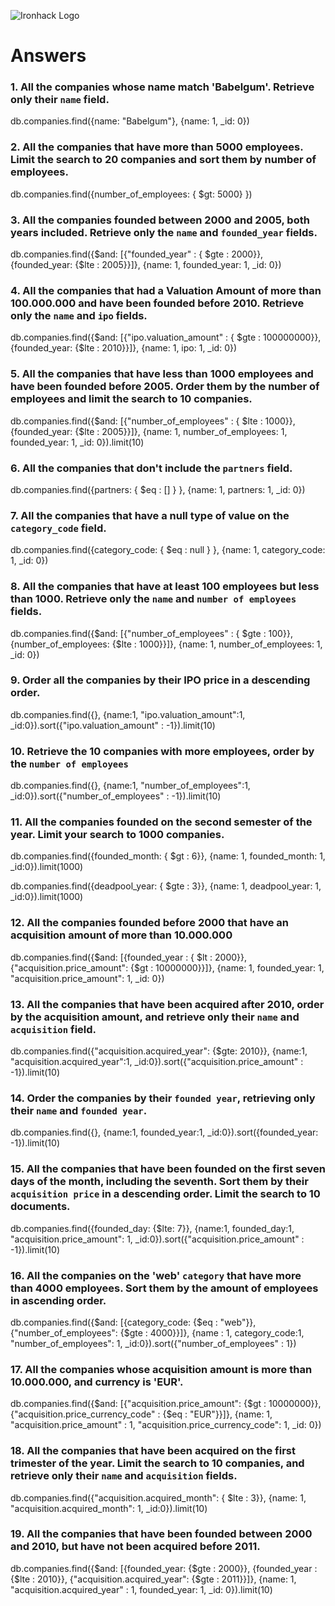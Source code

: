 ![Ironhack Logo](https://i.imgur.com/1QgrNNw.png)

# Answers

### 1. All the companies whose name match 'Babelgum'. Retrieve only their `name` field.

db.companies.find({name: "Babelgum"}, {name: 1, _id: 0})

### 2. All the companies that have more than 5000 employees. Limit the search to 20 companies and sort them by **number of employees**.

db.companies.find({number_of_employees: { $gt: 5000} })

### 3. All the companies founded between 2000 and 2005, both years included. Retrieve only the `name` and `founded_year` fields.

db.companies.find({$and: [{"founded_year" : { $gte : 2000}}, {founded_year: {$lte : 2005}}]}, {name: 1, founded_year: 1, _id: 0})

### 4. All the companies that had a Valuation Amount of more than 100.000.000 and have been founded before 2010. Retrieve only the `name` and `ipo` fields.

db.companies.find({$and: [{"ipo.valuation_amount" : { $gte : 100000000}}, {founded_year: {$lte : 2010}}]}, {name: 1, ipo: 1, _id: 0})

### 5. All the companies that have less than 1000 employees and have been founded before 2005. Order them by the number of employees and limit the search to 10 companies.

db.companies.find({$and: [{"number_of_employees" : { $lte : 1000}}, {founded_year: {$lte : 2005}}]}, {name: 1, number_of_employees: 1, founded_year: 1, _id: 0}).limit(10)

### 6. All the companies that don't include the `partners` field.

db.companies.find({partners: { $eq : [] } }, {name: 1, partners: 1, _id: 0})

### 7. All the companies that have a null type of value on the `category_code` field.

db.companies.find({category_code: { $eq : null } }, {name: 1, category_code: 1, _id: 0})

### 8. All the companies that have at least 100 employees but less than 1000. Retrieve only the `name` and `number of employees` fields.

db.companies.find({$and: [{"number_of_employees" : { $gte : 100}}, {number_of_employees: {$lte : 1000}}]}, {name: 1, number_of_employees: 1, _id: 0})

### 9. Order all the companies by their IPO price in a descending order.

db.companies.find({}, {name:1, "ipo.valuation_amount":1, _id:0}).sort({"ipo.valuation_amount" : -1}).limit(10)

### 10. Retrieve the 10 companies with more employees, order by the `number of employees`

db.companies.find({}, {name:1, "number_of_employees":1, _id:0}).sort({"number_of_employees" : -1}).limit(10)

### 11. All the companies founded on the second semester of the year. Limit your search to 1000 companies.

db.companies.find({founded_month: { $gt : 6}}, {name: 1, founded_month: 1, _id:0}).limit(1000)

<!-- ### 12. All the companies that have been 'deadpooled' after the third year. -->

db.companies.find({deadpool_year: { $gte : 3}}, {name: 1, deadpool_year: 1, _id:0}).limit(1000)

### 12. All the companies founded before 2000 that have an acquisition amount of more than 10.000.000

db.companies.find({$and: [{founded_year : { $lt : 2000}}, {"acquisition.price_amount": {$gt : 10000000}}]}, {name: 1, founded_year: 1, "acquisition.price_amount": 1,  _id: 0})

### 13. All the companies that have been acquired after 2010, order by the acquisition amount, and retrieve only their `name` and `acquisition` field.

db.companies.find({"acquisition.acquired_year": {$gte: 2010}}, {name:1, "acquisition.acquired_year":1, _id:0}).sort({"acquisition.price_amount" : -1}).limit(10)

### 14. Order the companies by their `founded year`, retrieving only their `name` and `founded year`.

db.companies.find({}, {name:1, founded_year:1, _id:0}).sort({founded_year: -1}).limit(10)

### 15. All the companies that have been founded on the first seven days of the month, including the seventh. Sort them by their `acquisition price` in a descending order. Limit the search to 10 documents.

db.companies.find({founded_day: {$lte: 7}}, {name:1, founded_day:1, "acquisition.price_amount": 1, _id:0}).sort({"acquisition.price_amount" : -1}).limit(10)

### 16. All the companies on the 'web' `category` that have more than 4000 employees. Sort them by the amount of employees in ascending order.

db.companies.find({$and: [{category_code: {$eq : "web"}}, {"number_of_employees": {$gte : 4000}}]}, {name : 1, category_code:1, "number_of_employees": 1, _id:0}).sort({"number_of_employees" : 1})

### 17. All the companies whose acquisition amount is more than 10.000.000, and currency is 'EUR'.

db.companies.find({$and: [{"acquisition.price_amount": {$gt : 10000000}}, {"acquisition.price_currency_code" : {$eq : "EUR"}}]}, {name: 1, "acquisition.price_amount" : 1, "acquisition.price_currency_code": 1, _id: 0})

### 18. All the companies that have been acquired on the first trimester of the year. Limit the search to 10 companies, and retrieve only their `name` and `acquisition` fields.

db.companies.find({"acquisition.acquired_month": { $lte : 3}}, {name: 1, "acquisition.acquired_month": 1, _id:0}).limit(10)

### 19. All the companies that have been founded between 2000 and 2010, but have not been acquired before 2011.

db.companies.find({$and: [{founded_year: {$gte : 2000}}, {founded_year : {$lte : 2010}}, {"acquisition.acquired_year": {$gte : 2011}}]}, {name: 1, "acquisition.acquired_year" : 1, founded_year: 1, _id: 0}).limit(10)
